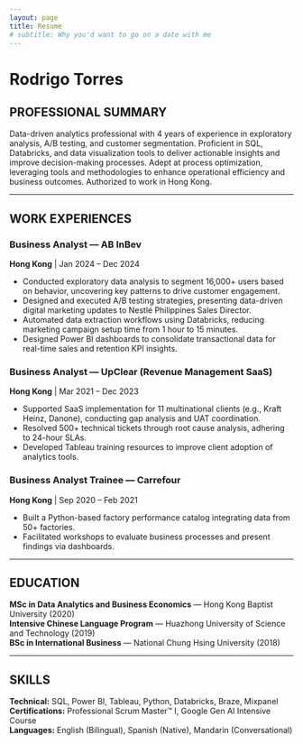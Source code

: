 ```yaml
---
layout: page
title: Resume
# subtitle: Why you'd want to go on a date with me
---
```


# Rodrigo Torres  

## PROFESSIONAL SUMMARY  
Data-driven analytics professional with 4 years of experience in exploratory analysis, A/B testing, and customer segmentation. Proficient in SQL, Databricks, and data visualization tools to deliver actionable insights and improve decision-making processes. Adept at process optimization, leveraging tools and methodologies to enhance operational efficiency and business outcomes. Authorized to work in Hong Kong.

---

## WORK EXPERIENCES  

### **Business Analyst** — AB InBev  
**Hong Kong** | Jan 2024 – Dec 2024  
- Conducted exploratory data analysis to segment 16,000+ users based on behavior, uncovering key patterns to drive customer engagement.  
- Designed and executed A/B testing strategies, presenting data-driven digital marketing updates to Nestlé Philippines Sales Director.  
- Automated data extraction workflows using Databricks, reducing marketing campaign setup time from 1 hour to 15 minutes.  
- Designed Power BI dashboards to consolidate transactional data for real-time sales and retention KPI insights.  

### **Business Analyst** — UpClear (Revenue Management SaaS)  
**Hong Kong** | Mar 2021 – Dec 2023  
- Supported SaaS implementation for 11 multinational clients (e.g., Kraft Heinz, Danone), conducting gap analysis and UAT coordination.  
- Resolved 500+ technical tickets through root cause analysis, adhering to 24-hour SLAs.  
- Developed Tableau training resources to improve client adoption of analytics tools.  

### **Business Analyst Trainee** — Carrefour  
**Hong Kong** | Sep 2020 – Feb 2021  
- Built a Python-based factory performance catalog integrating data from 50+ factories.  
- Facilitated workshops to evaluate business processes and present findings via dashboards.  

---

## EDUCATION  
**MSc in Data Analytics and Business Economics** — Hong Kong Baptist University (2020)  
**Intensive Chinese Language Program** — Huazhong University of Science and Technology (2019)  
**BSc in International Business** — National Chung Hsing University (2018)  

---

## SKILLS  
**Technical:** SQL, Power BI, Tableau, Python, Databricks, Braze, Mixpanel  
**Certifications:** Professional Scrum Master™ I, Google Gen AI Intensive Course  
**Languages:** English (Bilingual), Spanish (Native), Mandarin (Conversational)  

